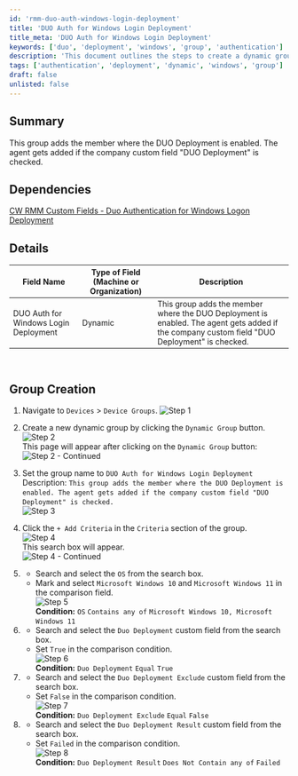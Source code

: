 ```yaml
---
id: 'rmm-duo-auth-windows-login-deployment'
title: 'DUO Auth for Windows Login Deployment'
title_meta: 'DUO Auth for Windows Login Deployment'
keywords: ['duo', 'deployment', 'windows', 'group', 'authentication']
description: 'This document outlines the steps to create a dynamic group for DUO Authentication for Windows Login Deployment in ConnectWise RMM. It details the necessary custom fields and conditions required for the group setup.'
tags: ['authentication', 'deployment', 'dynamic', 'windows', 'group']
draft: false
unlisted: false
---
```

## Summary

This group adds the member where the DUO Deployment is enabled. The agent gets added if the company custom field "DUO Deployment" is checked.

## Dependencies

[CW RMM Custom Fields - Duo Authentication for Windows Logon Deployment](https://proval.itglue.com/DOC-5078775-17914127)

## Details

| Field Name                                     | Type of Field (Machine or Organization) | Description                                                                                                                                                    |
|------------------------------------------------|-----------------------------------------|----------------------------------------------------------------------------------------------------------------------------------------------------------------|
| DUO Auth for Windows Login Deployment           | Dynamic                                 | This group adds the member where the DUO Deployment is enabled. The agent gets added if the company custom field "DUO Deployment" is checked.              |

<br>

## Group Creation

1. Navigate to `Devices` > `Device Groups`.
   ![Step 1](..\..\..\static\img\DUO-Auth-for-Windows-Login-Deployment\image_1.png)

2. Create a new dynamic group by clicking the `Dynamic Group` button.
   ![Step 2](..\..\..\static\img\DUO-Auth-for-Windows-Login-Deployment\image_2.png)  
   This page will appear after clicking on the `Dynamic Group` button:  
   ![Step 2 - Continued](..\..\..\static\img\DUO-Auth-for-Windows-Login-Deployment\image_3.png)

3. Set the group name to `DUO Auth for Windows Login Deployment`  
   Description: `This group adds the member where the DUO Deployment is enabled. The agent gets added if the company custom field "DUO Deployment" is checked.`  
   ![Step 3](..\..\..\static\img\DUO-Auth-for-Windows-Login-Deployment\image_4.png)

4. Click the `+ Add Criteria` in the `Criteria` section of the group.  
   ![Step 4](..\..\..\static\img\DUO-Auth-for-Windows-Login-Deployment\image_5.png)  
   This search box will appear.  
   ![Step 4 - Continued](..\..\..\static\img\DUO-Auth-for-Windows-Login-Deployment\image_6.png)

5. - Search and select the `OS` from the search box.
   - Mark and select `Microsoft Windows 10` and `Microsoft Windows 11` in the comparison field.  
   ![Step 5](..\..\..\static\img\DUO-Auth-for-Windows-Login-Deployment\image_7.png)  
   **Condition:** `OS` `Contains any of` `Microsoft Windows 10, Microsoft Windows 11`

6. - Search and select the `Duo Deployment` custom field from the search box.
   - Set `True` in the comparison condition.  
   ![Step 6](..\..\..\static\img\DUO-Auth-for-Windows-Login-Deployment\image_8.png)  
   **Condition:** `Duo Deployment` `Equal` `True`

7. - Search and select the `Duo Deployment Exclude` custom field from the search box.
   - Set `False` in the comparison condition.  
   ![Step 7](..\..\..\static\img\DUO-Auth-for-Windows-Login-Deployment\image_9.png)  
   **Condition:** `Duo Deployment Exclude` `Equal` `False`

8. - Search and select the `Duo Deployment Result` custom field from the search box.
   - Set `Failed` in the comparison condition.  
   ![Step 8](..\..\..\static\img\DUO-Auth-for-Windows-Login-Deployment\image_10.png)  
   **Condition:** `Duo Deployment Result` `Does Not Contain any of` `Failed`


